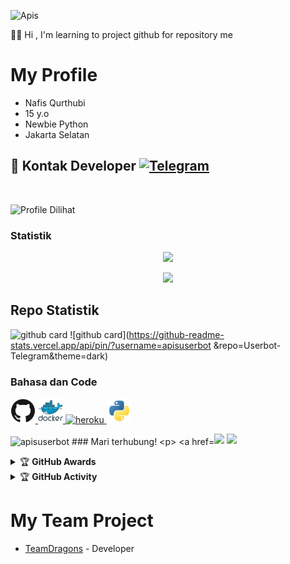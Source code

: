 ![Apis](https://telegra.ph/file/33141bb0561844d4a0480.jpg)

👋🏻 Hi , I'm learning to project github for repository me

# My Profile

* Nafis Qurthubi 
* 15 y.o
* Newbie Python
* Jakarta Selatan

## 📨 Kontak Developer [![Telegram](https://img.shields.io/badge/telegram-1b77FF.svg?style=for-the-badge&logo=telegram)](https://t.me/tzypis) 
<br>

![Profile Dilihat](https://komarev.com/ghpvc/?username=apisuserbot&color=blue&style=flat-square&label=Profile+Dilihat)
### Statistik
<p align="center"><a href="https://github.com/apisuserbot"><img src="https://github-readme-stats.vercel.app/api?username=apisuserbot&show_icons=true&theme=radical"></a></p>
<p align="center"><a href="https://github.com/apisuserbot"><img src="https://github-readme-stats.vercel.app/api/top-langs/?username=apisuserbot&theme=radical&layout=compact"></a></p> 

## Repo Statistik
![github card](https://github-readme-stats.vercel.app/api/pin/?username=apisuserbot&repo=Killua-Robot&theme=dark)
![github card](https://github-readme-stats.vercel.app/api/pin/?username=apisuserbot &repo=Userbot-Telegram&theme=dark)

   <h3 align="left">Bahasa dan Code</h3>
<p align="left"> <a href="https://www.github.com/" target="_blank"> <img src="https://raw.githubusercontent.com/devicons/devicon/master/icons/github/github-original.svg" alt="github" width="40" height="40"/> </a> <a href="https://www.docker.com/" target="_blank"> <img src="https://raw.githubusercontent.com/devicons/devicon/master/icons/docker/docker-original-wordmark.svg" alt="docker" width="40" height="40"/> </a> <a href="https://heroku.com" target="_blank"> <img src="https://www.vectorlogo.zone/logos/heroku/heroku-icon.svg" alt="heroku" width="40" height="40"/> </a> <a href="https://www.python.org" target="_blank"> <img src="https://raw.githubusercontent.com/devicons/devicon/master/icons/python/python-original.svg" alt="python" width="40" height="40"/> </a> </p>

<p><img align="center" src="https://github-readme-streak-stats.herokuapp.com/?user=apisuserbot&" alt="apisuserbot
### Mari terhubung!
<p>
    <a href="https://saweria.co/DonasiDeveloper" target="blank"><img src="https://img.shields.io/badge/👑 Donasi Developer 👑-30302f?style=flat&logo=donasi" /></a>
    <a href="https://instagram.com/apisqrtbi_" target="blank"><img src="https://img.shields.io/badge/X-Pis-30302f?style=flat&logo=instagram" /></a>
</p>
<details>
    <summary>&#127942 <b>GitHub Awards</b></summary><br/>

![Github Trophy](https://github-profile-trophy.vercel.app/?username=phaticusthiccy)

</details>

<details>
    <summary>&#127942 <b>GitHub Activity</b></summary><br/>

![Metrics](https://metrics.lecoq.io/apisuserbot?template=classic&repositories.forks=true&languages=1&languages.colors=github&languages.threshold=0%25&config.timezone=Asia%2FJakarta)

</details>

# My Team Project

* [TeamDragons](https://github.com/TeamDragons) - Developer
